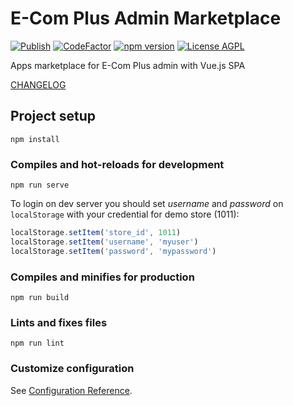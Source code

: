 # E-Com Plus Admin Marketplace

[![Publish](https://github.com/ecomplus/admin-marketplace/workflows/Publish/badge.svg)](https://github.com/ecomplus/admin-marketplace/actions?workflow=Publish) [![CodeFactor](https://www.codefactor.io/repository/github/ecomplus/admin-marketplace/badge/master)](https://www.codefactor.io/repository/github/ecomplus/admin-marketplace/overview/master) [![npm version](https://img.shields.io/npm/v/@ecomplus/admin-marketplace.svg)](https://www.npmjs.org/@ecomplus/admin-marketplace) [![License AGPL](https://img.shields.io/badge/License-AGPL-orange.svg)](https://opensource.org/licenses/AGPL-3.0)

Apps marketplace for E-Com Plus admin with Vue.js SPA

[CHANGELOG](https://github.com/ecomplus/admin-marketplace/blob/master/CHANGELOG.md)

## Project setup
```
npm install
```

### Compiles and hot-reloads for development
```
npm run serve
```

To login on dev server you should set _username_ and _password_ on `localStorage` with your credential for demo store (1011):

```js
localStorage.setItem('store_id', 1011)
localStorage.setItem('username', 'myuser')
localStorage.setItem('password', 'mypassword')
```

### Compiles and minifies for production
```
npm run build
```

### Lints and fixes files
```
npm run lint
```

### Customize configuration
See [Configuration Reference](https://cli.vuejs.org/config/).
